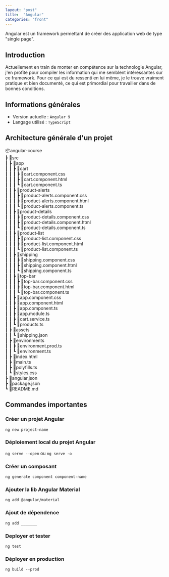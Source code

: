 ```yaml
---
layout: "post"  
title:  "Angular"  
categories: "front"  
--- 
```

Angular est un framework permettant de créer des application web de type "single page".  
## Introduction
Actuellement en train de monter en compétence sur la technologie Angular, j'en profite pour compiler les information qui me semblent intéressantes sur ce framework. Pour ce qui est du ressenti en lui même, je le trouve vraiment pratique et bien documenté, ce qui est primordial pour travailler dans de bonnes conditions.  

## Informations générales 
* Version actuelle : `Angular 9`
* Langage utilisé : `TypeScript`

## Architecture générale d'un projet

📦angular-course  
 ┣ 📂src  
 ┃ ┣ 📂app  
 ┃ ┃ ┣ 📂cart  
 ┃ ┃ ┃ ┣ 📜cart.component.css  
 ┃ ┃ ┃ ┣ 📜cart.component.html  
 ┃ ┃ ┃ ┗ 📜cart.component.ts  
 ┃ ┃ ┣ 📂product-alerts  
 ┃ ┃ ┃ ┣ 📜product-alerts.component.css  
 ┃ ┃ ┃ ┣ 📜product-alerts.component.html  
 ┃ ┃ ┃ ┗ 📜product-alerts.component.ts  
 ┃ ┃ ┣ 📂product-details  
 ┃ ┃ ┃ ┣ 📜product-details.component.css  
 ┃ ┃ ┃ ┣ 📜product-details.component.html  
 ┃ ┃ ┃ ┗ 📜product-details.component.ts  
 ┃ ┃ ┣ 📂product-list  
 ┃ ┃ ┃ ┣ 📜product-list.component.css  
 ┃ ┃ ┃ ┣ 📜product-list.component.html  
 ┃ ┃ ┃ ┗ 📜product-list.component.ts  
 ┃ ┃ ┣ 📂shipping  
 ┃ ┃ ┃ ┣ 📜shipping.component.css  
 ┃ ┃ ┃ ┣ 📜shipping.component.html  
 ┃ ┃ ┃ ┗ 📜shipping.component.ts  
 ┃ ┃ ┣ 📂top-bar  
 ┃ ┃ ┃ ┣ 📜top-bar.component.css  
 ┃ ┃ ┃ ┣ 📜top-bar.component.html  
 ┃ ┃ ┃ ┗ 📜top-bar.component.ts  
 ┃ ┃ ┣ 📜app.component.css  
 ┃ ┃ ┣ 📜app.component.html  
 ┃ ┃ ┣ 📜app.component.ts  
 ┃ ┃ ┣ 📜app.module.ts  
 ┃ ┃ ┣ 📜cart.service.ts  
 ┃ ┃ ┗ 📜products.ts  
 ┃ ┣ 📂assets  
 ┃ ┃ ┗ 📜shipping.json  
 ┃ ┣ 📂environments  
 ┃ ┃ ┣ 📜environment.prod.ts  
 ┃ ┃ ┗ 📜environment.ts  
 ┃ ┣ 📜index.html  
 ┃ ┣ 📜main.ts  
 ┃ ┣ 📜polyfills.ts  
 ┃ ┗ 📜styles.css  
 ┣ 📜angular.json  
 ┣ 📜package.json  
 ┗ 📜README.md  

## Commandes importantes

### Créer un projet Angular 

`ng new project-name`

### Déploiement local du projet Angular

`ng serve --open` ou `ng serve -o`

### Créer un composant 
`ng generate component component-name`

### Ajouter la lib Angular Material 
`ng add @angular/material`

### Ajout de dépendence
`ng add _______`

### Deployer et tester
`ng test`

### Déployer en production
`ng build --prod`

